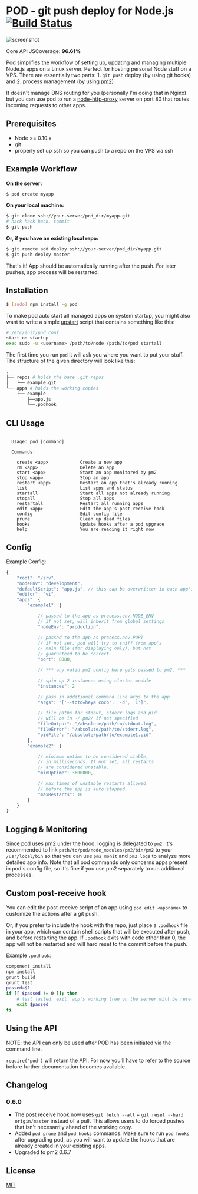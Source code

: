 # POD - git push deploy for Node.js [![Build Status](https://travis-ci.org/yyx990803/pod.png?branch=master)](https://travis-ci.org/yyx990803/pod)

![screenshot](http://i.imgur.com/dMcKWiJ.png)

Core API JSCoverage: **96.61%**

Pod simplifies the workflow of setting up, updating and managing multiple Node.js apps on a Linux server. Perfect for hosting personal Node stuff on a VPS. There are essentially two parts: 1. `git push` deploy (by using git hooks) and 2. process management (by using [pm2](https://github.com/Unitech/pm2))

It doesn't manage DNS routing for you (personally I'm doing that in Nginx) but you can use pod to run a [node-http-proxy](https://github.com/nodejitsu/node-http-proxy) server on port 80 that routes incoming requests to other apps.

## Prerequisites

- Node >= 0.10.x
- git
- properly set up ssh so you can push to a repo on the VPS via ssh

## Example Workflow

**On the server:**

``` bash
$ pod create myapp
```

**On your local machine:**

``` bash
$ git clone ssh://your-server/pod_dir/myapp.git
# hack hack hack, commit
$ git push
```

**Or, if you have an existing local repo:**

``` bash
$ git remote add deploy ssh://your-server/pod_dir/myapp.git
$ git push deploy master
```

That's it! App should be automatically running after the push. For later pushes, app process will be restarted.

## Installation

``` bash
$ [sudo] npm install -g pod
```

To make pod auto start all managed apps on system startup, you might also want to write a simple [upstart](http://upstart.ubuntu.com) script that contains something like this:

``` bash
# /etc/init/pod.conf
start on startup
exec sudo -u <username> /path/to/node /path/to/pod startall
```

The first time you run `pod` it will ask you where you want to put your stuff. The structure of the given directory will look like this:

``` bash
.
├── repos # holds the bare .git repos
│   └── example.git
└── apps # holds the working copies
    └── example
        ├──app.js
        └──.podhook
```

## CLI Usage

```

  Usage: pod [command]

  Commands:

    create <app>            Create a new app
    rm <app>                Delete an app
    start <app>             Start an app monitored by pm2
    stop <app>              Stop an app
    restart <app>           Restart an app that's already running
    list                    List apps and status
    startall                Start all apps not already running
    stopall                 Stop all apps
    restartall              Restart all running apps
    edit <app>              Edit the app's post-receive hook
    config                  Edit config file
    prune                   Clean up dead files
    hooks                   Update hooks after a pod upgrade
    help                    You are reading it right now

```

## Config

Example Config:

``` js
{
    "root": "/srv",
    "nodeEnv": "development",
    "defaultScript": "app.js", // this can be overwritten in each app's package.json's "main" field
    "editor": "vi",
    "apps": {
        "example1": {

            // passed to the app as process.env.NODE_ENV
            // if not set, will inherit from global settings
            "nodeEnv": "production",

            // passed to the app as process.env.PORT
            // if not set, pod will try to sniff from app's
            // main file (for displaying only), but not
            // guarunteed to be correct.
            "port": 8080,

            // *** any valid pm2 config here gets passed to pm2. ***

            // spin up 2 instances using cluster module
            "instances": 2

            // pass in additional command line args to the app
            "args": "['--toto=heya coco', '-d', '1']",

            // file paths for stdout, stderr logs and pid.
            // will be in ~/.pm2/ if not specified
            "fileOutput": "/absolute/path/to/stdout.log",
            "fileError": "/absolute/path/to/stderr.log",
            "pidFile": "/absolute/path/to/example1.pid"
        },
        "example2": {

            // minimum uptime to be considered stable,
            // in milliseconds. If not set, all restarts
            // are considered unstable.
            "minUptime": 3600000,

            // max times of unstable restarts allowed
            // before the app is auto stopped.
            "maxRestarts": 10
        }
    }
}
```

## Logging & Monitoring

Since pod uses pm2 under the hood, logging is delegated to `pm2`. It's recommended to link `path/to/pod/node_modules/pm2/bin/pm2` to your `/usr/local/bin` so that you can use `pm2 monit` and `pm2 logs` to analyze more detailed app info. Note that all pod commands only concerns apps present in pod's config file, so it's fine if you use pm2 separately to run additional processes.

## Custom post-receive hook

You can edit the post-receive script of an app using `pod edit <appname>` to customize the actions after a git push.

Or, if you prefer to include the hook with the repo, just place a `.podhook` file in your app, which can contain shell scripts that will be executed after push, and before restarting the app. If `.podhook` exits with code other than 0, the app will not be restarted and will hard reset to the commit before the push.

Example `.podhook`:

``` bash
component install
npm install
grunt build
grunt test
passed=$?
if [[ $passed != 0 ]]; then
    # test failed, exit. app's working tree on the server will be reset.
    exit $passed
fi
```

## Using the API

NOTE: the API can only be used after POD has been initiated via the command line.

`require('pod')` will return the API. For now you'll have to refer to the source before further documentation becomes available.

## Changelog

### 0.6.0

- The post receive hook now uses `git fetch --all` + `git reset --hard origin/master` instead of a pull. This allows users to do forced pushes that isn't necesarrily ahead of the working copy.
- Added `pod prune` and `pod hooks` commands. Make sure to run `pod hooks` after upgrading pod, as you will want to update the hooks that are already created in your existing apps.
- Upgraded to pm2 0.6.7

## License

[MIT](http://opensource.org/licenses/MIT)